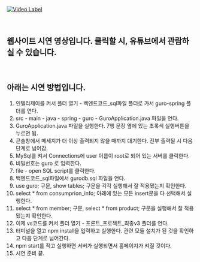 [![Video Label](http://img.youtube.com/vi/haAsDLWIMw4/0.jpg)](https://youtu.be/haAsDLWIMw4)

<br />

## 웹사이트 시연 영상입니다. 클릭할 시, 유튜브에서 관람하실 수 있습니다.

<br />

## 아래는 시연 방법입니다.

1. 인텔리제이를 켜서 폴더 열기 - 백엔드코드_sql파일 폴더로 가서 guro-spring 폴더를 연다.
2. src - main - java - spring - guro - GuroApplication.java 파일을 연다.
3. GuroApplication.java 파일을 실행한다. 7행 문장 옆에 있는 초록색 실행버튼을 누르면 됨.
4. 콘솔창에서 메세지가 더 이상 출력되지 않을 때까지 대기한다. 전부 출력될 시 다음 단계로 넘어감.
5. MySql를 켜서 Connections에 user 이름이 root로 되어 있는 서버를 클릭한다.
6. 비밀번호는 guro 로 입력한다.
7. file - open SQL script를 클릭한다.
8. 백엔드코드_sql파일에서 gurodb.sql 파일을 연다.
9. use guro; 구문, show tables; 구문을 각각 실행해서 잘 적용됐는지 확인한다.
10. select * from consumprion_info; 아래에 있는 모든 insert문을 다 선택해서 실행한다.
11. select * from member; 구문, select * from product; 구문을 실행해서 잘 적용됐는지 확인한다.
12. 이제 vs코드를 켜서 폴더 열기 - 프론트_프로젝트_최종v3 폴더를 연다.
13. 터미널을 열고 npm install을 입력하고 실행한다. 관련 모듈 설치가 된 것을 확인하고 다음 단계로 넘어간다.
14. npm start를 적고 실행하면 서버가 실행되면서 홈페이지가 켜질 것이다.
15. 시연 준비 끝.
